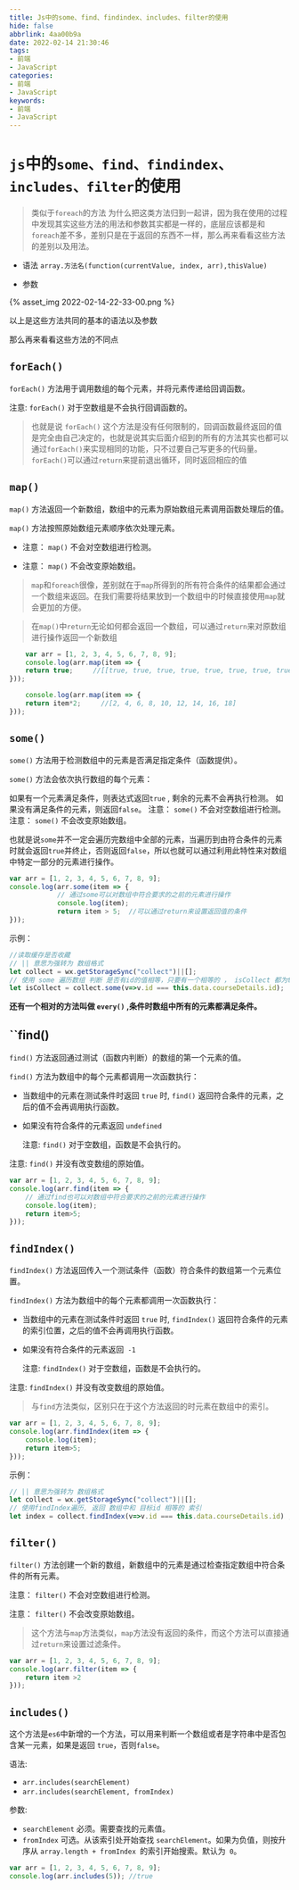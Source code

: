 ```yaml
---
title: Js中的some、find、findindex、includes、filter的使用
hide: false
abbrlink: 4aa00b9a
date: 2022-02-14 21:30:46
tags:
- 前端
- JavaScript
categories: 
- 前端
- JavaScript
keywords:
- 前端
- JavaScript
---
```


# ``js``中的``some、find、findindex、includes、filter``的使用

> 类似于``foreach``的方法
为什么把这类方法归到一起讲，因为我在使用的过程中发现其实这些方法的用法和参数其实都是一样的，底层应该都是和``foreach``差不多，差别只是在于返回的东西不一样，那么再来看看这些方法的差别以及用法。

- 语法
``array.方法名(function(currentValue, index, arr),thisValue)``
 
<!-- more -->

- 参数
  
{% asset_img 2022-02-14-22-33-00.png %}

以上是这些方法共同的基本的语法以及参数

那么再来看看这些方法的不同点

## ``forEach()``
``forEach()`` 方法用于调用数组的每个元素，并将元素传递给回调函数。

注意: ``forEach()`` 对于空数组是不会执行回调函数的。

> 也就是说 ``forEach()`` 这个方法是没有任何限制的，回调函数最终返回的值是完全由自己决定的，也就是说其实后面介绍到的所有的方法其实也都可以通过``forEach()``来实现相同的功能，只不过要自己写更多的代码量。
``forEach()``可以通过``return``来提前退出循环，同时返回相应的值

## ``map()``
``map()`` 方法返回一个新数组，数组中的元素为原始数组元素调用函数处理后的值。

``map()`` 方法按照原始数组元素顺序依次处理元素。

- 注意： ``map()`` 不会对空数组进行检测。

- 注意： ``map()`` 不会改变原始数组。

> ``map``和``foreach``很像，差别就在于``map``所得到的所有符合条件的结果都会通过一个数组来返回。在我们需要将结果放到一个数组中的时候直接使用``map``就会更加的方便。

> 在``map()``中``return``无论如何都会返回一个数组，可以通过``return``来对原数组进行操作返回一个新数组
```js
    var arr = [1, 2, 3, 4, 5, 6, 7, 8, 9];
    console.log(arr.map(item => {
    return true;     //[[true, true, true, true, true, true, true, true, true]]
}));

    console.log(arr.map(item => {
    return item*2;     //[2, 4, 6, 8, 10, 12, 14, 16, 18]
}));
```
## ``some()``
``some()`` 方法用于检测数组中的元素是否满足指定条件（函数提供）。

``some()`` 方法会依次执行数组的每个元素：

如果有一个元素满足条件，则表达式返回``true`` , 剩余的元素不会再执行检测。
如果没有满足条件的元素，则返回``false``。
注意： ``some()`` 不会对空数组进行检测。
注意： ``some()`` 不会改变原始数组。

也就是说``some``并不一定会遍历完数组中全部的元素，当遍历到由符合条件的元素时就会返回``true``并终止，否则返回``false``，所以也就可以通过利用此特性来对数组中特定一部分的元素进行操作。
```js
var arr = [1, 2, 3, 4, 5, 6, 7, 8, 9];
console.log(arr.some(item => {
            // 通过some可以对数组中符合要求的之前的元素进行操作
            console.log(item);
            return item > 5;  //可以通过return来设置返回值的条件
}));
```

示例：

```js
//读取缓存是否收藏
// || 意思为强转为 数组格式
let collect = wx.getStorageSync("collect")||[];
// 使用 some 遍历数组 判断 是否有id的值相等，只要有一个相等的 ， isCollect 都为true
let isCollect = collect.some(v=>v.id === this.data.courseDetails.id);
```
**还有一个相对的方法叫做 ``every()`` ,条件时数组中所有的元素都满足条件。**


## ``find()

``find()`` 方法返回通过测试（函数内判断）的数组的第一个元素的值。

``find()`` 方法为数组中的每个元素都调用一次函数执行：

- 当数组中的元素在测试条件时返回 ``true`` 时, ``find()`` 返回符合条件的元素，之后的值不会再调用执行函数。
- 如果没有符合条件的元素返回 ``undefined``
  
    注意: ``find()`` 对于空数组，函数是不会执行的。

注意: ``find()`` 并没有改变数组的原始值。
```js
var arr = [1, 2, 3, 4, 5, 6, 7, 8, 9];
console.log(arr.find(item => {
    // 通过find也可以对数组中符合要求的之前的元素进行操作
    console.log(item);
    return item>5;
}));
```

## ``findIndex()``
``findIndex()`` 方法返回传入一个测试条件（函数）符合条件的数组第一个元素位置。

``findIndex()`` 方法为数组中的每个元素都调用一次函数执行：

- 当数组中的元素在测试条件时返回 ``true`` 时, ``findIndex()`` 返回符合条件的元素的索引位置，之后的值不会再调用执行函数。
- 如果没有符合条件的元素返回`` -1``

    注意: ``findIndex()`` 对于空数组，函数是不会执行的。

注意: ``findIndex()`` 并没有改变数组的原始值。

> 与``find``方法类似，区别只在于这个方法返回的时元素在数组中的索引。
```js
var arr = [1, 2, 3, 4, 5, 6, 7, 8, 9];
console.log(arr.findIndex(item => {
    console.log(item);
    return item>5;          
}));
```

示例：

```js
// || 意思为强转为 数组格式
let collect = wx.getStorageSync("collect")||[];
// 使用findIndex遍历, 返回 数组中和 目标id 相等的 索引
let index = collect.findIndex(v=>v.id === this.data.courseDetails.id) ;
```

## ``filter()``
``filter()`` 方法创建一个新的数组，新数组中的元素是通过检查指定数组中符合条件的所有元素。

注意： ``filter()`` 不会对空数组进行检测。

注意： ``filter()`` 不会改变原始数组。

> 这个方法与``map``方法类似，``map``方法没有返回的条件，而这个方法可以直接通过``return``来设置过滤条件。
```js
var arr = [1, 2, 3, 4, 5, 6, 7, 8, 9];
console.log(arr.filter(item => {
    return item >2
}));
```

## ``includes()``
这个方法是``es6``中新增的一个方法，可以用来判断一个数组或者是字符串中是否包含某一元素，如果是返回 ``true``，否则``false``。

语法:
- ``arr.includes(searchElement)``
- ``arr.includes(searchElement, fromIndex)``

参数:
- ``searchElement`` 必须。需要查找的元素值。
- ``fromIndex`` 可选。从该索引处开始查找 ``searchElement``。如果为负值，则按升序从 ``array.length + fromIndex ``的索引开始搜索。默认为`` 0``。
```js
var arr = [1, 2, 3, 4, 5, 6, 7, 8, 9];
console.log(arr.includes(5)); //true
```





